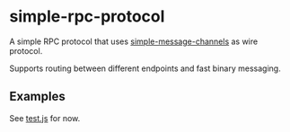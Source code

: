 # simple-rpc-protocol

A simple RPC protocol that uses [simple-message-channels](https://github.com/mafintosh/simple-message-channels/) as wire protocol.

Supports routing between different endpoints and fast binary messaging.

## Examples

See [test.js](test.js) for now.
